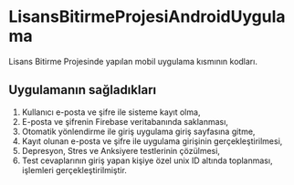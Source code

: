 # LisansBitirmeProjesiAndroidUygulama
Lisans Bitirme Projesinde yapılan mobil uygulama kısmının kodları.

## Uygulamanın sağladıkları

1) Kullanıcı e-posta ve şifre ile sisteme kayıt olma,
2) E-posta ve şifrenin Firebase veritabanında saklanması,
3) Otomatik yönlendirme ile giriş uygulama giriş sayfasına gitme,
4) Kayıt olunan e-posta ve şifre ile uygulama girişinin gerçekleştirilmesi,
5) Depresyon, Stres ve Anksiyere testlerinin çözülmesi,
6) Test cevaplarının giriş yapan kişiye özel unix ID altında toplanması,
   işlemleri gerçekleştirilmiştir.
